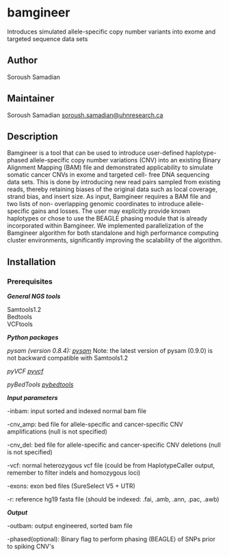 # bamgineer
Introduces simulated allele-specific copy number variants into exome and targeted sequence data sets

## Author
Soroush Samadian


## Maintainer
Soroush Samadian <soroush.samadian@uhnresearch.ca>

## Description
Bamgineer is a tool that can be used to introduce user-defined haplotype-phased allele-specific copy number variations (CNV) into an 
existing Binary Alignment Mapping (BAM) file and demonstrated applicability to simulate somatic cancer CNVs in exome and targeted cell-
free DNA sequencing data sets. This is done by introducing new read pairs sampled from existing reads, thereby retaining biases of the 
original data such as local coverage, strand bias, and insert size. As input, Bamgineer requires a BAM file and two lists of non-
overlapping genomic coordinates to introduce allele-specific gains and losses. The user may explicitly provide known haplotypes or chose 
to use the BEAGLE phasing module that is already incorporated within Bamgineer. We implemented parallelization of the Bamgineer 
algorithm for both standalone and high performance computing cluster environments, significantly improving the scalability of the 
algorithm.


## Installation

### Prerequisites

***General NGS tools*** 

Samtools1.2 \
Bedtools \
VCFtools

***Python packages***

*pysam (version 0.8.4): [pysam](https://pypi.python.org/pypi/pysam)*
Note: the latest version of pysam (0.9.0) is not backward compatible with Samtools1.2

*pyVCF [pyvcf](https://pypi.python.org/pypi/PyVCF)*

*pyBedTools [pybedtools](https://pypi.python.org/pypi/pybedtools)*


***Input parameters***

-inbam: input sorted and indexed normal bam file 

-cnv_amp: bed file for allele-specific and cancer-specific CNV amplifications (null is not specified)

-cnv_del: bed file for allele-specific and cancer-specific CNV deletions (null is not specified)

-vcf: normal heterozygous vcf file (could be from HaplotypeCaller output, remember to filter indels and homozygous loci)

-exons: exon bed files (SureSelect V5 + UTR)

-r: reference hg19 fasta file (should be indexed: .fai, .amb, .ann, .pac, .awb)


***Output***

-outbam: output engineered, sorted bam file 

-phased(optional): Binary flag to perform phasing (BEAGLE) of SNPs prior to spiking CNV's
